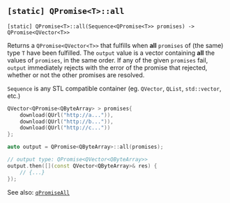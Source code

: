 ## `[static] QPromise<T>::all`

```
[static] QPromise<T>::all(Sequence<QPromise<T>> promises) -> QPromise<QVector<T>>
```

Returns a `QPromise<QVector<T>>` that fulfills when **all** `promises` of (the same) type `T` have been fulfilled. The `output` value is a vector containing **all** the values of `promises`, in the same order. If any of the given `promises` fail, `output` immediately rejects with the error of the promise that rejected, whether or not the other promises are resolved.

`Sequence` is any STL compatible container (eg. `QVector`, `QList`, `std::vector`, etc.)

```cpp
QVector<QPromise<QByteArray> > promises{
    download(QUrl("http://a...")),
    download(QUrl("http://b...")),
    download(QUrl("http://c..."))
};

auto output = QPromise<QByteArray>::all(promises);

// output type: QPromise<QVector<QByteArray>>
output.then([](const QVector<QByteArray>& res) {
    // {...}
});
```

See also: [`qPromiseAll`](../helpers/qpromiseall.md)
